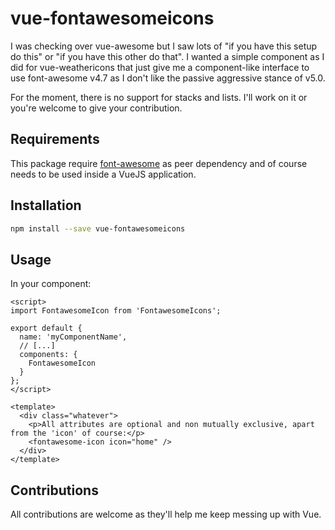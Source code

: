 vue-fontawesomeicons
=============

I was checking over vue-awesome but I saw lots of "if you have this setup do this" or "if you have this other do that". I wanted a simple component as I did for vue-weathericons that just give me a component-like interface to use font-awesome v4.7 as I don't like the passive aggressive stance of v5.0.

For the moment, there is no support for stacks and lists. I'll work on it or you're welcome to give your contribution.

## Requirements

This package require [font-awesome](https://www.npmjs.com/package/font-awesome) as peer dependency and of course needs to be used inside a VueJS application.

## Installation

``` sh
npm install --save vue-fontawesomeicons
```

## Usage

In your component:

```vue
<script>
import FontawesomeIcon from 'FontawesomeIcons';

export default {
  name: 'myComponentName',
  // [...]
  components: {
    FontawesomeIcon
  }
};
</script>

<template>
  <div class="whatever">
    <p>All attributes are optional and non mutually exclusive, apart from the 'icon' of course:</p>
    <fontawesome-icon icon="home" />
  </div>
</template>
```

## Contributions

All contributions are welcome as they'll help me keep messing up with Vue.
